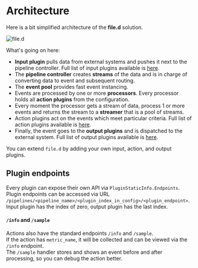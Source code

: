 # Architecture 

Here is a bit simplified architecture of the **file.d** solution. 

![file.d](../static/file.d_arch.png)

What's going on here:

- **Input plugin** pulls data from external systems and pushes it next to the pipeline controller. Full list of input plugins available is [here](/plugin/input/README.md).
- The **pipeline controller** creates **streams** of the data and is in charge of converting data to event and subsequent routing.
- The **event pool** provides fast event instancing. 
- Events are processed by one or more **processors**. Every processor holds all **action plugins** from the configuration.
- Every moment the processor gets a stream of data, process 1 or more events and returns the stream to a **streamer** that is a pool of streams.
- Action plugins act on the events which meet particular criteria. Full list of action plugins available is [here](/plugin/action/README.md).
- Finally, the event goes to the **output plugins** and is dispatched to the external system. Full list of output plugins available is [here](/plugin/output/README.md).

You can extend `file.d` by adding your own input, action, and output plugins. 

## Plugin endpoints
Every plugin can expose their own API via `PluginStaticInfo.Endpoints`.  
Plugin endpoints can be accessed via URL  
`/pipelines/<pipeline_name>/<plugin_index_in_config>/<plugin_endpoint>`.  
Input plugin has the index of zero, output plugin has the last index.  

#### `/info` and `/sample`
Actions also have the standard endpoints `/info` and `/sample`.  
If the action has `metric_name`, it will be collected and can be viewed via the `/info` endpoint.  
The `/sample` handler stores and shows an event before and after processing, so you can debug the action better.  
